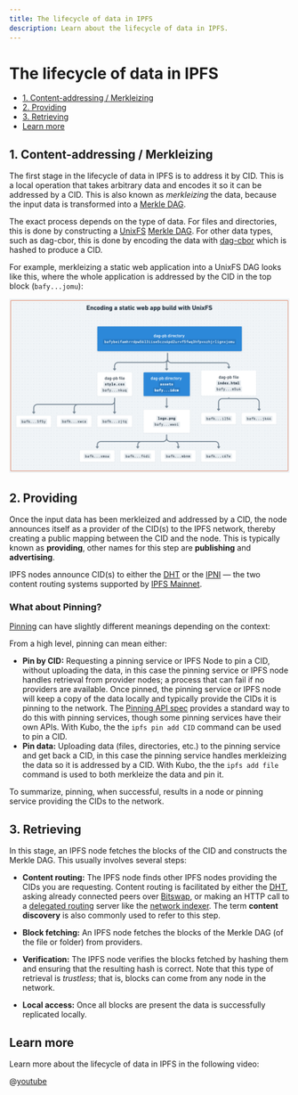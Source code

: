 ```yaml
---
title: The lifecycle of data in IPFS
description: Learn about the lifecycle of data in IPFS.
---
```


# The lifecycle of data in IPFS

- [1. Content-addressing / Merkleizing](#1-content-addressing--merkleizing)
- [2. Providing](#2-providing)
- [3. Retrieving](#3-retrieving)
- [Learn more](#learn-more)

## 1. Content-addressing / Merkleizing

The first stage in the lifecycle of data in IPFS is to address it by CID. This is a local operation that takes arbitrary data and encodes it so it can be addressed by a CID. This is also known as _merkleizing_ the data, because the input data is transformed into a [Merkle DAG](./merkle-dag.md).

The exact process depends on the type of data. For files and directories, this is done by constructing a [UnixFS](./file-systems.md#unix-file-system-unixfs) [Merkle DAG](./merkle-dag.md). For other data types, such as dag-cbor, this is done by encoding the data with [dag-cbor](https://ipld.io/docs/codecs/known/dag-cbor/) which is hashed to produce a CID.

For example, merkleizing a static web application into a UnixFS DAG looks like this, where the whole application is addressed by the CID in the top block (`bafy...jomu`):

![UnixFS Dag](./images/unixfs-dag-diagram.png)

## 2. Providing

Once the input data has been merkleized and addressed by a CID, the node announces itself as a provider of the CID(s) to the IPFS network, thereby creating a public mapping between the CID and the node. This is typically known as **providing**, other names for this step are **publishing** and **advertising**.

IPFS nodes announce CID(s) to either the [DHT](./dht.md) or the [IPNI](./ipni.md) — the two content routing systems supported by [IPFS Mainnet](./glossary.md#mainnet).

### What about Pinning?

[Pinning](./glossary.md#pinning) can have slightly different meanings depending on the context:

From a high level, pinning can mean either:

- **Pin by CID:** Requesting a pinning service or IPFS Node to pin a CID, without uploading the data, in this case the pinning service or IPFS node handles retrieval from provider nodes; a process that can fail if no providers are available. Once pinned, the pinning service or IPFS node will keep a copy of the data locally and typically provide the CIDs it is pinning to the network. The [Pinning API spec](https://ipfs.github.io/pinning-services-api-spec/) provides a standard way to do this with pinning services, though some pinning services have their own APIs. With Kubo, the the `ipfs pin add CID` command can be used to pin a CID.
- **Pin data:** Uploading data (files, directories, etc.) to the pinning service and get back a CID, in this case the pinning service handles merkleizing the data so it is addressed by a CID. With Kubo, the the `ipfs add file` command is used to both merkleize the data and pin it.

To summarize, pinning, when successful, results in a node or pinning service providing the CIDs to the network.

## 3. Retrieving

In this stage, an IPFS node fetches the blocks of the CID and constructs the Merkle DAG. This usually involves several steps:

- **Content routing:** The IPFS node finds other IPFS nodes providing the CIDs you are requesting. Content routing is facilitated by either the [DHT](./dht.md), asking already connected peers over [Bitswap](./bitswap.md), or making an HTTP call to a [delegated routing](https://github.com/ipfs/specs/blob/main/IPIP/0337-delegated-routing-http-api.md) server like the [network indexer](https://cid.contact/). The term **content discovery** is also commonly used to refer to this step.

- **Block fetching:** An IPFS node fetches the blocks of the Merkle DAG (of the file or folder) from providers.

- **Verification:** The IPFS node verifies the blocks fetched by hashing them and ensuring that the resulting hash is correct. Note that this type of retrieval is _trustless_; that is, blocks can come from any node in the network.

- **Local access:** Once all blocks are present the data is successfully replicated locally.

## Learn more

Learn more about the lifecycle of data in IPFS in the following video:

@[youtube](iaVXRPsRCUc)
